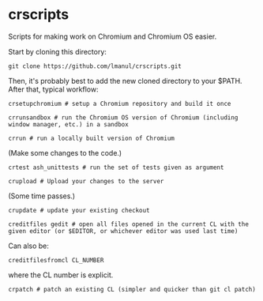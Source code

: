 # crscripts

Scripts for making work on Chromium and Chromium OS easier.

Start by cloning this directory:

`git clone https://github.com/lmanul/crscripts.git`

Then, it's probably best to add the new cloned directory to your $PATH. After 
that, typical workflow:

`crsetupchromium # setup a Chromium repository and build it once`

`crrunsandbox # run the Chromium OS version of Chromium (including window manager, etc.) in a sandbox`

`crrun # run a locally built version of Chromium`

(Make some changes to the code.)

`crtest ash_unittests # run the set of tests given as argument`

`crupload # Upload your changes to the server`

(Some time passes.)

`crupdate # update your existing checkout`

`creditfiles gedit # open all files opened in the current CL with the 
given editor (or $EDITOR, or whichever editor was used last time)`

Can also be:

`creditfilesfromcl CL_NUMBER`

where the CL number is explicit.

`crpatch # patch an existing CL (simpler and quicker than git cl patch)`
